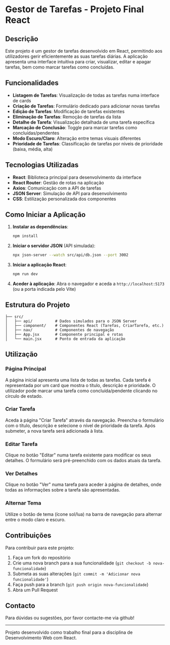 # Gestor de Tarefas - Projeto Final React

## Descrição

Este projeto é um gestor de tarefas desenvolvido em React, permitindo aos utilizadores gerir eficientemente as suas tarefas diárias. A aplicação apresenta uma interface intuitiva para criar, visualizar, editar e apagar tarefas, bem como marcar tarefas como concluídas.

## Funcionalidades

- **Listagem de Tarefas**: Visualização de todas as tarefas numa interface de cards
- **Criação de Tarefas**: Formulário dedicado para adicionar novas tarefas
- **Edição de Tarefas**: Modificação de tarefas existentes
- **Eliminação de Tarefas**: Remoção de tarefas da lista
- **Detalhe de Tarefa**: Visualização detalhada de uma tarefa específica
- **Marcação de Conclusão**: Toggle para marcar tarefas como concluídas/pendentes
- **Modo Escuro/Claro**: Alteração entre temas visuais diferentes
- **Prioridade de Tarefas**: Classificação de tarefas por níveis de prioridade (baixa, média, alta)

## Tecnologias Utilizadas

- **React**: Biblioteca principal para desenvolvimento da interface
- **React Router**: Gestão de rotas na aplicação
- **Axios**: Comunicação com a API de tarefas
- **JSON Server**: Simulação de API para desenvolvimento
- **CSS**: Estilização personalizada dos componentes

## Como Iniciar a Aplicação

1. **Instalar as dependências**:
   ```bash
   npm install
   ```

2. **Iniciar o servidor JSON** (API simulada):
   ```bash
   npx json-server --watch src/api/db.json --port 3002
   ```

3. **Iniciar a aplicação React**:
   ```bash
   npm run dev
   ```

4. **Aceder à aplicação**:
   Abra o navegador e aceda a `http://localhost:5173` (ou a porta indicada pelo Vite)

## Estrutura do Projeto

```
├── src/
│   ├── api/          # Dados simulados para o JSON Server
│   ├── component/    # Componentes React (Tarefas, CriarTarefa, etc.)
│   ├── nav/          # Componentes de navegação
│   ├── App.jsx       # Componente principal e rotas
│   └── main.jsx      # Ponto de entrada da aplicação
```

## Utilização

### Página Principal
A página inicial apresenta uma lista de todas as tarefas. Cada tarefa é representada por um card que mostra o título, descrição e prioridade. O utilizador pode marcar uma tarefa como concluída/pendente clicando no círculo de estado.

### Criar Tarefa
Aceda à página "Criar Tarefa" através da navegação. Preencha o formulário com o título, descrição e selecione o nível de prioridade da tarefa. Após submeter, a nova tarefa será adicionada à lista.

### Editar Tarefa
Clique no botão "Editar" numa tarefa existente para modificar os seus detalhes. O formulário será pré-preenchido com os dados atuais da tarefa.

### Ver Detalhes
Clique no botão "Ver" numa tarefa para aceder à página de detalhes, onde todas as informações sobre a tarefa são apresentadas.

### Alternar Tema
Utilize o botão de tema (ícone sol/lua) na barra de navegação para alternar entre o modo claro e escuro.

## Contribuições

Para contribuir para este projeto:
1. Faça um fork do repositório
2. Crie uma nova branch para a sua funcionalidade (`git checkout -b nova-funcionalidade`)
3. Submeta as suas alterações (`git commit -m 'Adicionar nova funcionalidade'`)
4. Faça push para a branch (`git push origin nova-funcionalidade`)
5. Abra um Pull Request

## Contacto

Para dúvidas ou sugestões, por favor contacte-me via github!

---

Projeto desenvolvido como trabalho final para a disciplina de Desenvolvimento Web com React.